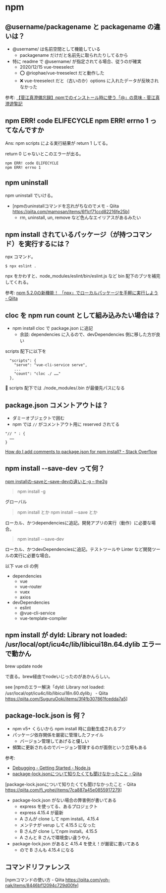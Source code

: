 # npm

## @username/packagename と packagename の違いは？
- @username/ は名前空間として機能している
    - packagename だけだと名前先に取られたりしてるから
- 特に readme で @username/ が指定されてる場合、従うのが確実
    - 2020/12/15 vue-treeselect
    - :o: @riophae/vue-treeselect だと動作した
    - :x: vue-treeselect だと（古いのか）options に入れたデータが反映されなかった

参考: [【菅江真澄備忘録】npmでのインストール時に使う「@」の意味 - 菅江真澄遊覧記](https://mass-min.com/archives/1018)

## npm ERR! code ELIFECYCLE npm ERR! errno 1 ってなんですか
Ans: npm scripts による実行結果が return 1 してる。

return 0 じゃないとこのエラーが出る。

```
npm ERR! code ELIFECYCLE
npm ERR! errno 1
```


## npm uninstall
npm uninstall でいける。

- [npmのuninstallコマンドを忘れがちなのでメモ - Qiita https://qiita.com/mamosan/items/6f1cf71ccd82216fe25b]
    - rm, uninstall, un, remove など色んなエイリアスがあるみたい

## npm install されているパッケージ（が持つコマンド）を実行するには？
npx コマンド。

```
$ npx eslint .
```

npx をかわすと、node_modules/eslint/bin/eslint.js など bin 配下のブツを補完してくれる。

参考: [npm 5.2.0の新機能！ 「npx」でローカルパッケージを手軽に実行しよう - Qiita](https://qiita.com/tonkotsuboy_com/items/8227f5993769c3df533d)

## cloc を npm run count として組み込みたい場合は？
- npm install cloc で package.json に追記
    - 余談: dependencies に入るので、devDependencies 側に移した方が良い

scripts 配下に以下を

```
  "scripts": {
    "serve": "vue-cli-service serve",
    ...
    "count": "cloc ./ ……"
  },
```

:memo: scripts 配下では ./node_modules/.bin が最優先パスになる

## package.json コメントアウトは？
- ダミーオブジェクトで囲む
- npm では `//` がコメントアウト用に reserved されてる


```
"// " : {
  ……
}
```

[How do I add comments to package.json for npm install? - Stack Overflow](https://stackoverflow.com/questions/14221579/how-do-i-add-comments-to-package-json-for-npm-install)

## npm install --save-dev って何？
[npm installの–saveと–save-devの違いと-g – the2g](https://the2g.com/2280)

> npm install -g

グローバル

> npm install とか npm install --save とか

ローカル、かつdependenciesに追記。開発アプリの実行（動作）に必要な場合。

> npm install --save-dev

ローカル、かつdevDependenciesに追記。テストツールや Linter など開発ツールの実行に必要な場合。

以下 vue cli の例

- dependencies
    - vue
    - vue-router
    - vuex
    - axios
- devDependencies
    - eslint
    - @vue-cli-service
    - vue-template-compiler

## npm install が dyld: Library not loaded: /usr/local/opt/icu4c/lib/libicui18n.64.dylib エラーで動かん
brew update node

で直る。brew経由でnodeいじったのがあかんらしい。

see [npmのエラー解決「dyld: Library not loaded: /usr/local/opt/icu4c/lib/libicui18n.60.dylib」 - Qiita https://qiita.com/SuguruOoki/items/3f4fb307861fcedda7a5]

## package-lock.json is 何？
- npm v5+ くらいから npm install 時に自動生成されるブツ
- パッケージ依存関係を厳密に管理したファイル
    - バージョン管理してあげると優しい
- 頻繁に更新されるのでバージョン管理するのが面倒という立場もある

参考:

- [Debugging - Getting Started - Node.js](https://nodejs.org/en/docs/guides/debugging-getting-started/)
- [package-lock.jsonについて知りたくても聞けなかったこと - Qiita](https://qiita.com/yfujii1127/items/7ca887a45e0855917279)

[package-lock.jsonについて知りたくても聞けなかったこと - Qiita https://qiita.com/fj_yohei/items/7ca887a45e0855917279]

- package-lock.json がない場合の弊害例が書いてある
    - express を使ってる、あるプロジェクト
    - express 4.15.4 が最新
    - A さんが clone して npm install。4.15.4
    - メンテナが verup して 4.15.5 になった
    - B さんが clone してnpm install。4.15.5
    - A さんと B さんで環境食い違うやん
- package-lock.json があると 4.15.4 を使え！が厳密に書いてある
    - ので B さんも 4.15.4 になる

## コマンドリファレンス
[npmコマンドの使い方 - Qiita https://qiita.com/yoh-nak/items/8446bf12094c729d00fe]

